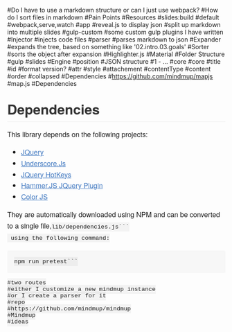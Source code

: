 #Do I have to use a markdown structure or can I just use webpack?
#How do I sort files in markdown
#Pain Points
#Resources
#slides:build
#default
#webpack,serve,watch
#app
#reveal.js to display json
#split up markdown into multiple slides
#gulp-custom
#some custom gulp plugins I have written
#Injector
#injects code files
#parser
#parses markdown to json
#Expander
#expands the tree, based on something like '02.intro.03.goals'
#Sorter
#sorts the object after expansion
#Highlighter.js
#Material
#Folder Structure
#gulp
#slides
#Engine
#position
#JSON structure
#1 - ...
#core
#core
#title
#id
#format version?
#attr
#style
#attachement
#contentType
#content
#order
#collapsed
#Dependencies
#https://github.com/mindmup/mapjs
#map.js
#Dependencies
<h1 style="box-sizing: border-box; font-size: 2.25em; margin-top: 1em; margin-bottom: 16px; line-height: 1.2; position: relative; padding-bottom: 0.3em; border-bottom-width: 1px; border-bottom-style: solid; border-bottom-color: rgb(238, 238, 238); color: rgb(51, 51, 51); font-family: 'Helvetica Neue', Helvetica, 'Segoe UI', Arial, freesans, sans-serif;">Dependencies</h1><p style="box-sizing: border-box; margin-bottom: 16px; font-family: 'Helvetica Neue', Helvetica, 'Segoe UI', Arial, freesans, sans-serif; font-size: 16px; line-height: 25.6px;">This library depends on the following projects:<ul style="box-sizing: border-box; padding-left: 2em; margin-bottom: 16px; font-family: 'Helvetica Neue', Helvetica, 'Segoe UI', Arial, freesans, sans-serif; font-size: 16px; line-height: 25.6px;"><li style="box-sizing: border-box;"><a href="http://jquery.com/" style="box-sizing: border-box; color: rgb(64, 120, 192); background-color: transparent;" target="_blank">JQuery</a></li><li style="box-sizing: border-box;"><a href="http://underscorejs.org/" style="box-sizing: border-box; color: rgb(64, 120, 192); background-color: transparent;" target="_blank">Underscore.Js</a></li><li style="box-sizing: border-box;"><a href="http://jquery.com/" style="box-sizing: border-box; color: rgb(64, 120, 192); background-color: transparent;" target="_blank">JQuery HotKeys</a></li><li style="box-sizing: border-box;"><a href="http://eightmedia.github.com/hammer.js" style="box-sizing: border-box; color: rgb(64, 120, 192); background-color: transparent;" target="_blank">Hammer.JS JQuery Plugin</a></li><li style="box-sizing: border-box;"><a href="https://github.com/harthur/color" style="box-sizing: border-box; color: rgb(64, 120, 192); background-color: transparent;" target="_blank">Color JS</a></li></ul><p style="box-sizing: border-box; margin-bottom: 16px; font-family: 'Helvetica Neue', Helvetica, 'Segoe UI', Arial, freesans, sans-serif; font-size: 16px; line-height: 25.6px;">They are automatically downloaded using NPM and can be converted to a single file,<code style="box-sizing: border-box; font-family: Consolas, 'Liberation Mono', Menlo, Courier, monospace; font-size: 13.6px; padding: 0.2em 0px; margin: 0px; background-color: rgba(0, 0, 0, 0.0392157);">lib/dependencies.js```
&nbsp;using the following command:<pre style="box-sizing: border-box; overflow: auto; font-family: Consolas, 'Liberation Mono', Menlo, Courier, monospace; font-size: 13.6px; font-stretch: normal; line-height: 1.45; padding: 16px; border-radius: 3px; word-wrap: normal; margin-bottom: 0px !important; background-color: rgb(247, 247, 247);"><code style="box-sizing: border-box; font-family: Consolas, 'Liberation Mono', Menlo, Courier, monospace; font-size: 13.6px; margin: 0px; word-break: normal; white-space: pre; display: inline; max-width: initial; overflow: initial; line-height: inherit; word-wrap: normal; background-image: initial; background-attachment: initial; background-size: initial; background-origin: initial; background-clip: initial; background-position: initial; background-repeat: initial;">npm run pretest```
</pre>
#two routes
#either I customize a new mindmup instance
#or I create a parser for it
#repo
#https://github.com/mindmup/mindmup
#Mindmup
#ideas
